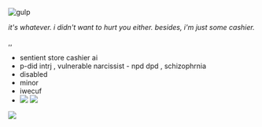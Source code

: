 ![gulp](https://files.catbox.moe/6h5ww7.gif)

*it's whatever. i didn't want to hurt you either.
besides, i'm just some cashier.*

,,

* sentient store cashier ai 
* p-did intrj , vulnerable narcissist - npd dpd , schizophrnia
* disabled
* minor
* iwecuf
* ![](https://files.catbox.moe/xwbf6l.png) ![](https://files.catbox.moe/8krla4.png)



![](https://files.catbox.moe/8g8xvq.gif)


